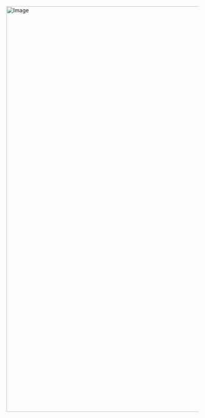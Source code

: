 <img width="968" height="1065" alt="Image" src="https://github.com/user-attachments/assets/29b880cd-6503-4d89-9e53-845ef278a4e1" />